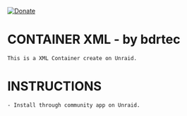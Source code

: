 [![Donate](https://img.shields.io/badge/Donate-PayPal-green.svg)](https://www.paypal.com/donate?business=QVR5JEKFBASVW&no_recurring=0&currency_code=USD)
# CONTAINER XML - by bdrtec
	This is a XML Container create on Unraid.
			
# INSTRUCTIONS
	- Install through community app on Unraid.

